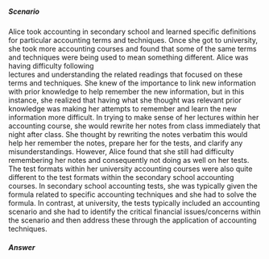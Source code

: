 ##### Scenario 
Alice took accounting in secondary school and learned specific definitions for particular accounting terms and techniques. Once she got to university, she took more accounting courses and found that some of the same terms and techniques were being used to mean something different. Alice was having difficulty following  
lectures and understanding the related readings that focused on these terms and techniques. She knew of the importance to link new information with prior knowledge to help remember the new information, but in this instance, she realized that having what she thought was relevant prior knowledge was making her attempts to remember and learn the new information more difficult. In trying to make sense of her lectures within her accounting course, she would rewrite her notes from class immediately that night after class. She thought by rewriting the notes verbatim this would help her remember the notes, prepare her for the tests, and clarify any misunderstandings. However, Alice found that she still had difficulty remembering her notes and consequently not doing as well on her tests. The test formats within her university accounting courses were also quite different to the test formats within the secondary school accounting courses. In secondary school accounting tests, she was typically given the formula related to specific accounting techniques and she had to solve the formula. In contrast, at university, the tests typically included an accounting scenario and she had to identify the critical financial issues/concerns within the scenario and then address these through the application of accounting techniques.
##### Answer